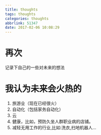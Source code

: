 ```yaml
---
title: thoughts
tags: thoughts
categories: thoughts
abbrlink: 51347
date: 2017-02-06 10:08:29
---
```


# 再次
记录下自己的一些对未来的想法
# 我认为未来会火热的
1. 旅游业（现在已经很火）
2. 自动化（包括家务自动化）
3. 云
4. 健康，比如，预防久坐人群职业病的店铺。
5. 减轻无用工作的行业,比如:洗衣,扫地机器人...






